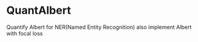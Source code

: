 # QuantAlbert
Quantify Albert for NER(Named Entity Recognition) also implement Albert with focal loss
